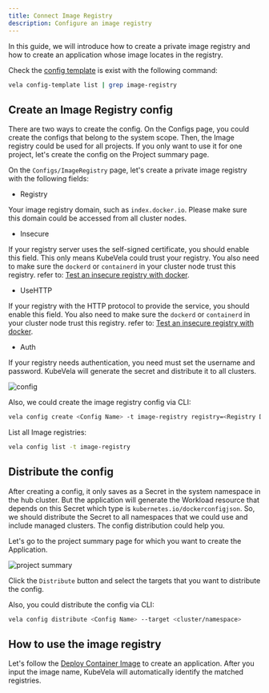 ```yaml
---
title: Connect Image Registry
description: Configure an image registry
---
```


In this guide, we will introduce how to create a private image registry and how to create an application whose image locates in the registry.

Check the [config template](./config-template.md) is exist with the following command:

```bash
vela config-template list | grep image-registry
```

## Create an Image Registry config

There are two ways to create the config. On the Configs page, you could create the configs that belong to the system scope. Then, the Image registry could be used for all projects. If you only want to use it for one project, let's create the config on the Project summary page.

On the `Configs/ImageRegistry` page, let's create a private image registry with the following fields:

* Registry

Your image registry domain, such as `index.docker.io`. Please make sure this domain could be accessed from all cluster nodes.

* Insecure

If your registry server uses the self-signed certificate, you should enable this field. This only means KubeVela could trust your registry. You also need to make sure the `dockerd` or `containerd` in your cluster node trust this registry. refer to: [Test an insecure registry with docker](https://docs.docker.com/registry/insecure/).

* UseHTTP

If your registry with the HTTP protocol to provide the service, you should enable this field. You also need to make sure the `dockerd` or `containerd` in your cluster node trust this registry. refer to: [Test an insecure registry with docker](https://docs.docker.com/registry/insecure/).

* Auth

If your registry needs authentication, you need must set the username and password. KubeVela will generate the secret and distribute it to all clusters.

![config](https://kubevela.io/images/1.4/create-image-registry.jpg)

Also, we could create the image registry config via CLI:

```bash
vela config create <Config Name> -t image-registry registry=<Registry Domain>
```

List all Image registries:

```bash
vela config list -t image-registry
```

## Distribute the config

After creating a config, it only saves as a Secret in the system namespace in the hub cluster. But the application will generate the Workload resource that depends on this Secret which type is `kubernetes.io/dockerconfigjson`. So, we should distribute the Secret to all namespaces that we could use and include managed clusters. The config distribution could help you.

Let's go to the project summary page for which you want to create the Application.

![project summary](https://kubevela.io/images/1.6/project-summary.jpg)

Click the `Distribute` button and select the targets that you want to distribute the config.

Also, you could distribute the config via CLI:

```bash
vela config distribute <Config Name> --target <cluster/namespace>
```

## How to use the image registry

Let's follow the [Deploy Container Image](../../../tutorials/webservice.mdx) to create an application. After you input the image name, KubeVela will automatically identify the matched registries.
